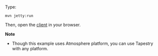 Type:

```
mvn jetty:run
```

Then, open the [client](http://jsbin.com/zitoyi/1/watch?js,console) in your browser.

**Note**

* Though this example uses Atmosphere platform, you can use Tapestry with any platform.